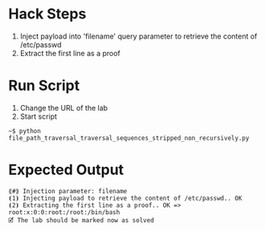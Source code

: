 # Hack Steps

1. Inject payload into 'filename' query parameter to retrieve the content of /etc/passwd 
2. Extract the first line as a proof


# Run Script

1. Change the URL of the lab
2. Start script

```
~$ python file_path_traversal_traversal_sequences_stripped_non_recursively.py
```

# Expected Output

```
⟪#⟫ Injection parameter: filename
⦗1⦘ Injecting payload to retrieve the content of /etc/passwd.. OK
⦗2⦘ Extracting the first line as a proof.. OK => root:x:0:0:root:/root:/bin/bash
🗹 The lab should be marked now as solved
```
